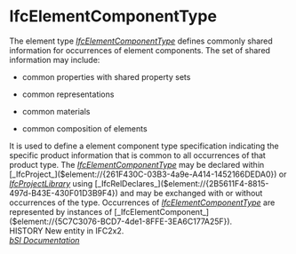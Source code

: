 IfcElementComponentType
=======================
The element type
[_IfcElementComponentType_]($element://{D6848B26-0C64-4a58-ADD7-AA2243A08FF1})
defines commonly shared information for occurrences of element components. The
set of shared information may include:  

  

  * common properties with shared property sets
  

  * common representations
  

  * common materials
  

  * common composition of elements
  

  
It is used to define a element component type specification indicating the
specific product information that is common to all occurrences of that product
type. The
[_IfcElementComponentType_]($element://{D6848B26-0C64-4a58-ADD7-AA2243A08FF1})
may be declared within
[_IfcProject_]($element://{261F430C-03B3-4a9e-A414-1452166DEDA0}) or
[_IfcProjectLibrary_]($element://{CA5982C4-A63E-4729-B01F-DD56944575CF}) using
[_IfcRelDeclares_]($element://{2B5611F4-8815-497d-B43E-430F01D3B9F4}) and may
be exchanged with or without occurrences of the type. Occurrences of
[_IfcElementComponentType_]($element://{D6848B26-0C64-4a58-ADD7-AA2243A08FF1})
are represented by instances of
[_IfcElementComponent_]($element://{5C7C3076-BCD7-4de1-8FFE-3EA6C177A25F}).  
HISTORY New entity in IFC2x2.  
[ _bSI
Documentation_](https://standards.buildingsmart.org/IFC/DEV/IFC4_2/FINAL/HTML/schema/ifcsharedcomponentelements/lexical/ifcelementcomponenttype.htm)


